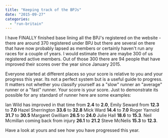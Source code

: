 ```yaml
---
title: "Keeping track of the BPJs"
date: "2015-09-27"
categories: 
  - "run-britain"
---
```


I have FINALLY finished base lining all the BPJ's registered on the website - there are around 370 registered under BPJ but there are several on there that have now probably lapsed as members or certainly haven't run any races for a couple of years. I would estimate there are maybe 300 of us registered active members. Out of those 300 there are 94 people that have improved their scores over the year since January 2015.

Everyone started at different places so your score is relative to you and your progress this year. Its not a perfect system but is a useful guide to progress. It matters not whether you classify yourself as a "slow" runner an "average" runner or a "fast" runner. Your score is your score. Just to demonstrate its possible for any standard of runner here are some examples:

Ian Wild has improved in that time from **2.4** to **2.0**, Emily Seward from **12.3** to **7.0** Hazel Sherrington **33.6** to **32.8** Mick Ward **14.4** to **7.0** Roger Yarnold **31.7** to **30.5** Margaret Gwilliam **26.5** to **24.0** Julie Hall **18.6** to **15.3**. Neil Mcmillan coming back from injury **26.1** to **21.2** Steve McNelis **15.3** to **12.3**.

Have a look at yours and see how you have progressed this year.
